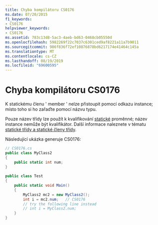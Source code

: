 ```yaml
---
title: Chyba kompilátoru CS0176
ms.date: 07/20/2015
f1_keywords:
- CS0176
helpviewer_keywords:
- CS0176
ms.assetid: 783c13d8-5ac3-4aeb-bd63-0468cb05550d
ms.openlocfilehash: 5982269f22c7037c6301ced9af8221a11a7b9011
ms.sourcegitcommit: 986f836f72ef10876878bd6217174e41464c145a
ms.translationtype: MT
ms.contentlocale: cs-CZ
ms.lasthandoff: 08/19/2019
ms.locfileid: "69600595"
---
```

# <a name="compiler-error-cs0176"></a>Chyba kompilátoru CS0176
K statickému členu ' member ' nelze přistoupit pomocí odkazu instance; místo toho si ho zařaďte pomocí názvu typu.  
  
 Pouze název třídy lze použít k kvalifikování [statické](../language-reference/keywords/static.md) proměnné; název instance nemůže být kvalifikátor. Další informace naleznete v tématu [statické třídy a statické členy třídy](../programming-guide/classes-and-structs/static-classes-and-static-class-members.md).  
  
 Následující ukázka generuje CS0176:  
  
```csharp  
// CS0176.cs  
public class MyClass2  
{  
    public static int num;  
}  
  
public class Test  
{  
    public static void Main()  
    {  
        MyClass2 mc2 = new MyClass2();  
        int i = mc2.num;   // CS0176  
        // try the following line instead  
        // int i = MyClass2.num;  
    }  
}  
```

